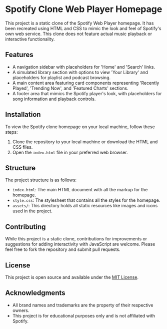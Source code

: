 # Spotify Clone Web Player Homepage

This project is a static clone of the Spotify Web Player homepage. It has been recreated using HTML and CSS to mimic the look and feel of Spotify's own web service. This clone does not feature actual music playback or interactive functionality.

## Features

- A navigation sidebar with placeholders for 'Home' and 'Search' links.
- A simulated library section with options to view 'Your Library' and placeholders for playlist and podcast browsing.
- A main content area featuring card components representing 'Recently Played', 'Trending Now', and 'Featured Charts' sections.
- A footer area that mimics the Spotify player's look, with placeholders for song information and playback controls.

## Installation

To view the Spotify clone homepage on your local machine, follow these steps:

1. Clone the repository to your local machine or download the HTML and CSS files.
2. Open the `index.html` file in your preferred web browser.

## Structure

The project structure is as follows:

- `index.html`: The main HTML document with all the markup for the homepage.
- `style.css`: The stylesheet that contains all the styles for the homepage.
- `assets/`: This directory holds all static resources like images and icons used in the project.

## Contributing

While this project is a static clone, contributions for improvements or suggestions for adding interactivity with JavaScript are welcome. Please feel free to fork the repository and submit pull requests.

## License

This project is open source and available under the [MIT License](LICENSE).

## Acknowledgments

- All brand names and trademarks are the property of their respective owners.
- This project is for educational purposes only and is not affiliated with Spotify.
